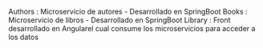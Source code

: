 Authors : Microservicio de autores - Desarrollado en SpringBoot
Books : Microservicio de libros - Desarrollado en SpringBoot
Library : Front desarrollado en Angularel cual consume los microservicios para acceder a los datos
